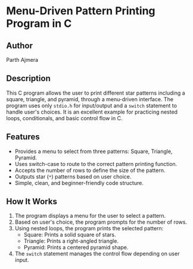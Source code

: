 # Menu-Driven Pattern Printing Program in C

## Author
Parth Ajmera

## Description
This C program allows the user to print different star patterns including a square, triangle, and pyramid, through a menu-driven interface. The program uses only `stdio.h` for input/output and a `switch` statement to handle user's choices. It is an excellent example for practicing nested loops, conditionals, and basic control flow in C.

## Features
- Provides a menu to select from three patterns: Square, Triangle, Pyramid.
- Uses switch-case to route to the correct pattern printing function.
- Accepts the number of rows to define the size of the pattern.
- Outputs star (`*`) patterns based on user choice.
- Simple, clean, and beginner-friendly code structure.

## How It Works
1. The program displays a menu for the user to select a pattern.
2. Based on user's choice, the program prompts for the number of rows.
3. Using nested loops, the program prints the selected pattern:
   - Square: Prints a solid square of stars.
   - Triangle: Prints a right-angled triangle.
   - Pyramid: Prints a centered pyramid shape.
4. The `switch` statement manages the control flow depending on user input.
